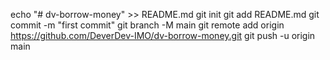 echo "# dv-borrow-money" >> README.md
git init
git add README.md
git commit -m "first commit"
git branch -M main
git remote add origin https://github.com/DeverDev-IMO/dv-borrow-money.git
git push -u origin main
